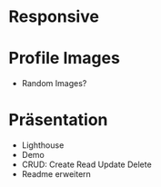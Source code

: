# Responsive

# Profile Images
- Random Images?

# Präsentation
- Lighthouse
- Demo
- CRUD: Create Read Update Delete
- Readme erweitern